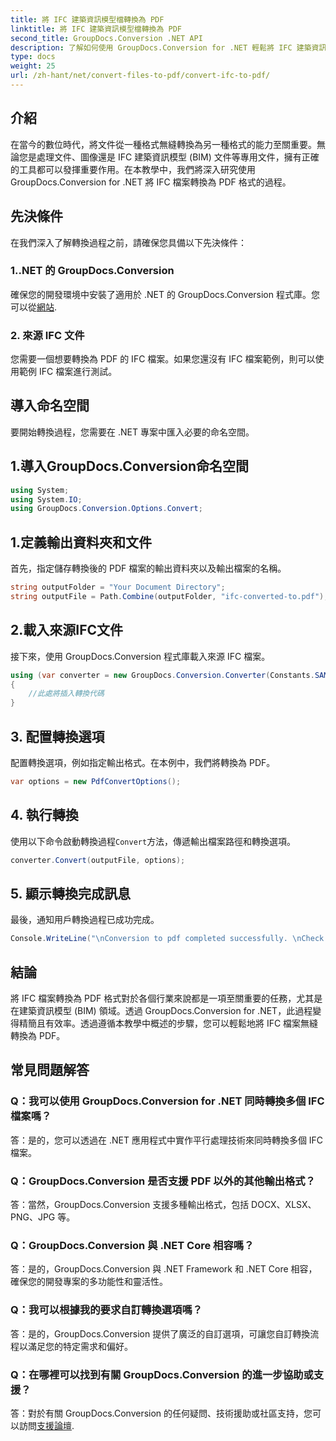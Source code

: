 ```yaml
---
title: 將 IFC 建築資訊模型檔轉換為 PDF
linktitle: 將 IFC 建築資訊模型檔轉換為 PDF
second_title: GroupDocs.Conversion .NET API
description: 了解如何使用 GroupDocs.Conversion for .NET 輕鬆將 IFC 建築資訊模型檔案轉換為 PDF 格式。
type: docs
weight: 25
url: /zh-hant/net/convert-files-to-pdf/convert-ifc-to-pdf/
---
```

## 介紹
在當今的數位時代，將文件從一種格式無縫轉換為另一種格式的能力至關重要。無論您是處理文件、圖像還是 IFC 建築資訊模型 (BIM) 文件等專用文件，擁有正確的工具都可以發揮重要作用。在本教學中，我們將深入研究使用 GroupDocs.Conversion for .NET 將 IFC 檔案轉換為 PDF 格式的過程。 
## 先決條件
在我們深入了解轉換過程之前，請確保您具備以下先決條件：
### 1..NET 的 GroupDocs.Conversion
確保您的開發環境中安裝了適用於 .NET 的 GroupDocs.Conversion 程式庫。您可以從[網站](https://releases.groupdocs.com/conversion/net/).
### 2. 來源 IFC 文件
您需要一個想要轉換為 PDF 的 IFC 檔案。如果您還沒有 IFC 檔案範例，則可以使用範例 IFC 檔案進行測試。

## 導入命名空間
要開始轉換過程，您需要在 .NET 專案中匯入必要的命名空間。 
## 1.導入GroupDocs.Conversion命名空間
```csharp
using System;
using System.IO;
using GroupDocs.Conversion.Options.Convert;
```
## 1.定義輸出資料夾和文件
首先，指定儲存轉換後的 PDF 檔案的輸出資料夾以及輸出檔案的名稱。
```csharp
string outputFolder = "Your Document Directory";
string outputFile = Path.Combine(outputFolder, "ifc-converted-to.pdf");
```
## 2.載入來源IFC文件
接下來，使用 GroupDocs.Conversion 程式庫載入來源 IFC 檔案。
```csharp
using (var converter = new GroupDocs.Conversion.Converter(Constants.SAMPLE_IFC))
{
    //此處將插入轉換代碼
}
```
## 3. 配置轉換選項
配置轉換選項，例如指定輸出格式。在本例中，我們將轉換為 PDF。
```csharp
var options = new PdfConvertOptions();
```
## 4. 執行轉換
使用以下命令啟動轉換過程`Convert`方法，傳遞輸出檔案路徑和轉換選項。
```csharp
converter.Convert(outputFile, options);
```
## 5. 顯示轉換完成訊息
最後，通知用戶轉換過程已成功完成。
```csharp
Console.WriteLine("\nConversion to pdf completed successfully. \nCheck output in {0}", outputFolder);
```

## 結論
將 IFC 檔案轉換為 PDF 格式對於各個行業來說都是一項至關重要的任務，尤其是在建築資訊模型 (BIM) 領域。透過 GroupDocs.Conversion for .NET，此過程變得精簡且有效率。透過遵循本教學中概述的步驟，您可以輕鬆地將 IFC 檔案無縫轉換為 PDF。
## 常見問題解答
### Q：我可以使用 GroupDocs.Conversion for .NET 同時轉換多個 IFC 檔案嗎？
答：是的，您可以透過在 .NET 應用程式中實作平行處理技術來同時轉換多個 IFC 檔案。
### Q：GroupDocs.Conversion 是否支援 PDF 以外的其他輸出格式？
答：當然，GroupDocs.Conversion 支援多種輸出格式，包括 DOCX、XLSX、PNG、JPG 等。
### Q：GroupDocs.Conversion 與 .NET Core 相容嗎？
答：是的，GroupDocs.Conversion 與 .NET Framework 和 .NET Core 相容，確保您的開發專案的多功能性和靈活性。
### Q：我可以根據我的要求自訂轉換選項嗎？
答：是的，GroupDocs.Conversion 提供了廣泛的自訂選項，可讓您自訂轉換流程以滿足您的特定需求和偏好。
### Q：在哪裡可以找到有關 GroupDocs.Conversion 的進一步協助或支援？
答：對於有關 GroupDocs.Conversion 的任何疑問、技術援助或社區支持，您可以訪問[支援論壇](https://forum.groupdocs.com/c/conversion/11).
